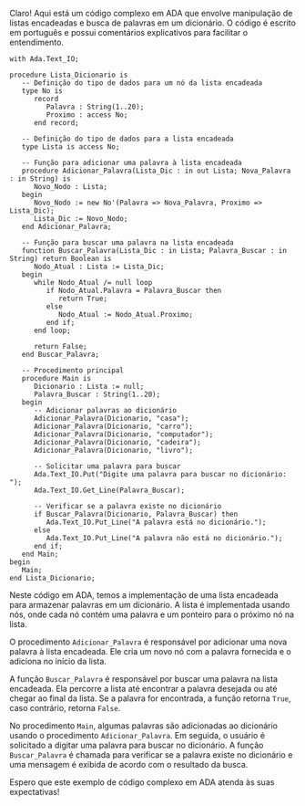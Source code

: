 Claro! Aqui está um código complexo em ADA que envolve manipulação de listas encadeadas e busca de palavras em um dicionário. O código é escrito em português e possui comentários explicativos para facilitar o entendimento.

```
with Ada.Text_IO;

procedure Lista_Dicionario is
   -- Definição do tipo de dados para um nó da lista encadeada
   type No is
      record
         Palavra : String(1..20);
         Proximo : access No;
      end record;
   
   -- Definição do tipo de dados para a lista encadeada
   type Lista is access No;

   -- Função para adicionar uma palavra à lista encadeada
   procedure Adicionar_Palavra(Lista_Dic : in out Lista; Nova_Palavra : in String) is
      Novo_Nodo : Lista;
   begin
      Novo_Nodo := new No'(Palavra => Nova_Palavra, Proximo => Lista_Dic);
      Lista_Dic := Novo_Nodo;
   end Adicionar_Palavra;
   
   -- Função para buscar uma palavra na lista encadeada
   function Buscar_Palavra(Lista_Dic : in Lista; Palavra_Buscar : in String) return Boolean is
      Nodo_Atual : Lista := Lista_Dic;
   begin
      while Nodo_Atual /= null loop
         if Nodo_Atual.Palavra = Palavra_Buscar then
            return True;
         else
            Nodo_Atual := Nodo_Atual.Proximo;
         end if;
      end loop;
      
      return False;
   end Buscar_Palavra;
   
   -- Procedimento principal
   procedure Main is
      Dicionario : Lista := null;
      Palavra_Buscar : String(1..20);
   begin
      -- Adicionar palavras ao dicionário
      Adicionar_Palavra(Dicionario, "casa");
      Adicionar_Palavra(Dicionario, "carro");
      Adicionar_Palavra(Dicionario, "computador");
      Adicionar_Palavra(Dicionario, "cadeira");
      Adicionar_Palavra(Dicionario, "livro");
      
      -- Solicitar uma palavra para buscar
      Ada.Text_IO.Put("Digite uma palavra para buscar no dicionário: ");
      Ada.Text_IO.Get_Line(Palavra_Buscar);
      
      -- Verificar se a palavra existe no dicionário
      if Buscar_Palavra(Dicionario, Palavra_Buscar) then
         Ada.Text_IO.Put_Line("A palavra está no dicionário.");
      else
         Ada.Text_IO.Put_Line("A palavra não está no dicionário.");
      end if;
   end Main;
begin
   Main;
end Lista_Dicionario;
```

Neste código em ADA, temos a implementação de uma lista encadeada para armazenar palavras em um dicionário. A lista é implementada usando nós, onde cada nó contém uma palavra e um ponteiro para o próximo nó na lista.

O procedimento `Adicionar_Palavra` é responsável por adicionar uma nova palavra à lista encadeada. Ele cria um novo nó com a palavra fornecida e o adiciona no início da lista.

A função `Buscar_Palavra` é responsável por buscar uma palavra na lista encadeada. Ela percorre a lista até encontrar a palavra desejada ou até chegar ao final da lista. Se a palavra for encontrada, a função retorna `True`, caso contrário, retorna `False`.

No procedimento `Main`, algumas palavras são adicionadas ao dicionário usando o procedimento `Adicionar_Palavra`. Em seguida, o usuário é solicitado a digitar uma palavra para buscar no dicionário. A função `Buscar_Palavra` é chamada para verificar se a palavra existe no dicionário e uma mensagem é exibida de acordo com o resultado da busca.

Espero que este exemplo de código complexo em ADA atenda às suas expectativas!